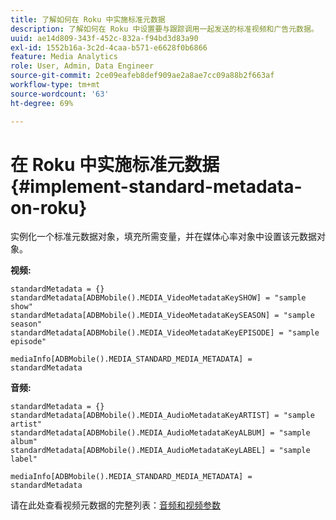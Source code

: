 ```yaml
---
title: 了解如何在 Roku 中实施标准元数据
description: 了解如何在 Roku 中设置要与跟踪调用一起发送的标准视频和广告元数据。
uuid: ae14d809-343f-452c-832a-f94bd3d83a90
exl-id: 1552b16a-3c2d-4caa-b571-e6628f0b6866
feature: Media Analytics
role: User, Admin, Data Engineer
source-git-commit: 2ce09eafeb8def909ae2a8ae7cc09a88b2f663af
workflow-type: tm+mt
source-wordcount: '63'
ht-degree: 69%

---
```


# 在 Roku 中实施标准元数据{#implement-standard-metadata-on-roku}

实例化一个标准元数据对象，填充所需变量，并在媒体心率对象中设置该元数据对象。

**视频:**

```
standardMetadata = {}
standardMetadata[ADBMobile().MEDIA_VideoMetadataKeySHOW] = "sample show"
standardMetadata[ADBMobile().MEDIA_VideoMetadataKeySEASON] = "sample season"
standardMetadata[ADBMobile().MEDIA_VideoMetadataKeyEPISODE] = "sample episode"

mediaInfo[ADBMobile().MEDIA_STANDARD_MEDIA_METADATA] = standardMetadata
```

**音频:**

```
standardMetadata = {}
standardMetadata[ADBMobile().MEDIA_AudioMetadataKeyARTIST] = "sample artist"
standardMetadata[ADBMobile().MEDIA_AudioMetadataKeyALBUM] = "sample album"
standardMetadata[ADBMobile().MEDIA_AudioMetadataKeyLABEL] = "sample label"

mediaInfo[ADBMobile().MEDIA_STANDARD_MEDIA_METADATA] = standardMetadata
```

请在此处查看视频元数据的完整列表：[音频和视频参数](/help/implementation/variables/audio-video-parameters.md)
